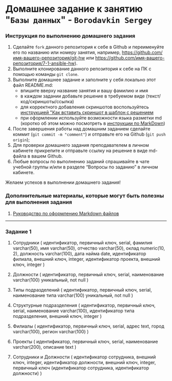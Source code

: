# Домашнее задание к занятию "`Базы данных`" - `Borodavkin Sergey`


### Инструкция по выполнению домашнего задания

   1. Сделайте `fork` данного репозитория к себе в Github и переименуйте его по названию или номеру занятия, например, https://github.com/имя-вашего-репозитория/git-hw или  https://github.com/имя-вашего-репозитория/7-1-ansible-hw).
   2. Выполните клонирование данного репозитория к себе на ПК с помощью команды `git clone`.
   3. Выполните домашнее задание и заполните у себя локально этот файл README.md:
      - впишите вверху название занятия и вашу фамилию и имя
      - в каждом задании добавьте решение в требуемом виде (текст/код/скриншоты/ссылка)
      - для корректного добавления скриншотов воспользуйтесь [инструкцией "Как вставить скриншот в шаблон с решением](https://github.com/netology-code/sys-pattern-homework/blob/main/screen-instruction.md)
      - при оформлении используйте возможности языка разметки md (коротко об этом можно посмотреть в [инструкции  по MarkDown](https://github.com/netology-code/sys-pattern-homework/blob/main/md-instruction.md))
   4. После завершения работы над домашним заданием сделайте коммит (`git commit -m "comment"`) и отправьте его на Github (`git push origin`);
   5. Для проверки домашнего задания преподавателем в личном кабинете прикрепите и отправьте ссылку на решение в виде md-файла в вашем Github.
   6. Любые вопросы по выполнению заданий спрашивайте в чате учебной группы и/или в разделе “Вопросы по заданию” в личном кабинете.
   
Желаем успехов в выполнении домашнего задания!
   
### Дополнительные материалы, которые могут быть полезны для выполнения задания

1. [Руководство по оформлению Markdown файлов](https://gist.github.com/Jekins/2bf2d0638163f1294637#Code)

---

### Задание 1

1. Сотрудники (
    идентификатор, первичный ключ, serial,
    фамилия varchar(50),
    имя varchar(50),
    отчество varchar(50),
    оклад numeric(10, 2),
    должность varchar(100),
    дата найма date,
    идентификатор филиала, внешний ключ, integer,
    идентификатор проекта, внешний ключ, integer
)

2. Должности (
    идентификатор, первичный ключ, serial,
    наименование varchar(100) уникальный, not null
)

3. Типы подразделений (
    идентификатор, первичный ключ, serial,
    наименование типа varchar(100) уникальный, not null
)

4. Структурные подразделения (
    идентификатор, первичный ключ, serial,
    наименование varchar(100),
    идентификатор типа подразделения, внешний ключ, integer
)

5. Филиалы (
    идентификатор, первичный ключ, serial,
    адрес text,
    город varchar(100),
    регион varchar(100)
)

6. Проекты (
    идентификатор, первичный ключ, serial,
    наименование varchar(200),
    описание text
)

7. Сотрудники и Должности (
    идентификатор сотрудника, внешний ключ, integer,
    идентификатор должности, внешний ключ, integer,
    первичный ключ (идентификатор сотрудника, идентификатор должности)
)

